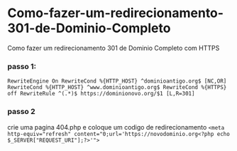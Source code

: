 # Como-fazer-um-redirecionamento-301-de-Dominio-Completo
Como fazer um redirecionamento 301 de Dominio Completo com HTTPS

### passo 1:
``RewriteEngine On
RewriteCond %{HTTP_HOST} ^dominioantigo.org$ [NC,OR]
RewriteCond %{HTTP_HOST} ^www.dominioantigo.org$
RewriteCond %{HTTPS} off
RewriteRule ^(.*)$ https://dominionovo.org/$1 [L,R=301]``

### passo 2
crie uma pagina 404.php e coloque um codigo de redirecionamento
``<meta http-equiv="refresh" content="0;url='https://novodominio.org<?php echo $_SERVER["REQUEST_URI"];?>'">``

